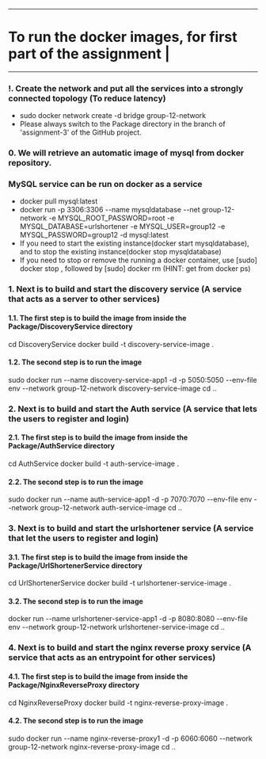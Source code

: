 ------------------------------------------------------------------
# To run the docker images, for first part of the assignment     |
------------------------------------------------------------------

### !. Create the network and put all the services into a strongly connected topology (To reduce latency)
- sudo docker network create -d bridge group-12-network
- Please always switch to the Package directory in the branch of 'assignment-3' of the GitHub project.


### 0. We will retrieve an automatic image of mysql from docker repository.
### MySQL service can be run on docker as a service
- docker pull mysql:latest
- docker run -p 3306:3306 --name mysqldatabase --net group-12-network -e MYSQL_ROOT_PASSWORD=root -e MYSQL_DATABASE=urlshortener -e MYSQL_USER=group12 -e MYSQL_PASSWORD=group12 -d mysql:latest
- If you need to start the existing instance(docker start mysqldatabase), and to stop the existing instance(docker stop mysqldatabase)
- If you need to stop or remove the running a docker container, use [sudo] docker stop <container-ID>, followed by [sudo] docker rm <container-ID> (HINT: get <container-ID> from docker ps)



### 1. Next is to build and start the discovery service (A service that acts as a server to other services)

#### 1.1. The first step is to build the image from inside the Package/DiscoveryService directory
cd DiscoveryService
docker build -t discovery-service-image .
#### 1.2. The second step is to run the image
sudo docker run --name discovery-service-app1 -d -p 5050:5050 --env-file env --network group-12-network discovery-service-image
cd ..


### 2. Next is to build and start the Auth service (A service that lets the users to register and login)
#### 2.1. The first step is to build the image from inside the Package/AuthService directory
cd AuthService
docker build -t auth-service-image .
#### 2.2. The second step is to run the image
sudo docker run --name auth-service-app1 -d -p 7070:7070 --env-file env --network group-12-network auth-service-image
cd ..


### 3. Next is to build and start the urlshortener service (A service that let the users to register and login)
#### 3.1. The first step is to build the image from inside the Package/UrlShortenerService directory
cd UrlShortenerService
docker build -t urlshortener-service-image .
#### 3.2. The second step is to run the image
docker run --name urlshortener-service-app1 -d -p 8080:8080 --env-file env --network group-12-network urlshortener-service-image
cd ..


### 4. Next is to build and start the nginx reverse proxy service (A service that acts as an entrypoint for other services)

#### 4.1. The first step is to build the image from inside the Package/NginxReverseProxy directory
cd NginxReverseProxy
docker build -t nginx-reverse-proxy-image .
#### 4.2. The second step is to run the image
sudo docker run --name nginx-reverse-proxy1 -d -p 6060:6060 --network group-12-network nginx-reverse-proxy-image
cd ..

